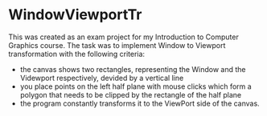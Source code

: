 # WindowViewportTr
This was created as an exam project for my Introduction to Computer Graphics course. 
The task was to implement Window to Viewport transformation with the following criteria: 
- the canvas shows two rectangles, representing the Window and the Videwport respectively, devided by a vertical line
- you place points on the left half plane with mouse clicks which form a polygon that needs to be clipped by the rectangle of the half plane
- the program constantly transforms it to the ViewPort side of the canvas.
